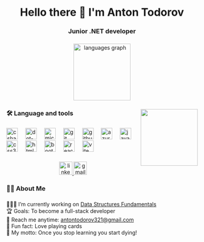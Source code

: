 <h1 align="center">Hello there 👋 I'm Anton Todorov</h1>
<h3 align="center">Junior .NET developer</h3>

###

<div align="center">
  <img src="https://github-readme-stats.vercel.app/api/top-langs?username=AntonTodorov321&locale=en&hide_title=false&layout=compact&card_width=320&langs_count=5&theme=dracula&hide_border=false" height="150" alt="languages graph"  />
</div>

###

<img align="right" height="150" src="https://media3.giphy.com/media/qgQUggAC3Pfv687qPC/giphy.gif?cid=ecf05e477rkb6h93ikkdqxyf9jg65612lzg84wot88h1v8xu&ep=v1_gifs_search&rid=giphy.gif&ct=g"  />


<h3 align="left">🛠 Language and tools</h3>

###

<div align="left">
  <img src="https://skillicons.dev/icons?i=cs" height="30" alt="csharp logo"  />
  <img width="12" />
  <img src="https://skillicons.dev/icons?i=dotnet" height="30" alt="dot-net logo"  />
  <img width="12" />
  <img src="https://cdn.jsdelivr.net/gh/devicons/devicon/icons/microsoftsqlserver/microsoftsqlserver-plain-wordmark.svg" height="30" alt="microsoftsqlserver logo"  />
  <img width="12" />
  <img src="https://skillicons.dev/icons?i=git" height="30" alt="git logo"  />
  <img width="12" />
  <img src="https://skillicons.dev/icons?i=github" height="30" alt="github logo"  />
  <img width="12" />
  <img src="https://cdn.jsdelivr.net/gh/devicons/devicon/icons/azure/azure-original.svg" height="30" alt="azure logo"  />
  <img width="12" />
  <img src="https://skillicons.dev/icons?i=js" height="30" alt="javascript logo"  />
  <img width="12" />
  <img src="https://skillicons.dev/icons?i=css" height="30" alt="css3 logo"  />
  <img width="12" />
  <img src="https://skillicons.dev/icons?i=html" height="30" alt="html5 logo"  />
  <img width="12" />
  <img src="https://skillicons.dev/icons?i=bootstrap" height="30" alt="bootstrap logo"  />
  <img width="12" />
  <img src="https://cdn.jsdelivr.net/gh/devicons/devicon/icons/react/react-original.svg" height="30" alt="react logo"  />
  <img width="12" />
  <img src="https://skillicons.dev/icons?i=vite" height="30" alt="vite logo"  />

</div>

###

<div align="center">
  <a href="https://www.linkedin.com/in/anton-todorov-06645328b/" target="_blank">
    <img src="https://img.shields.io/static/v1?message=LinkedIn&logo=linkedin&label=&color=0077B5&logoColor=white&labelColor=&style=for-the-badge" height="35" alt="linkedin logo"  />
  </a>
  <a href="https://antontodorov321@gmail.com" target="_blank">
    <img src="https://img.shields.io/static/v1?message=Gmail&logo=gmail&label=&color=D14836&logoColor=white&labelColor=&style=for-the-badge" height="35" alt="gmail logo"  />
  </a>
</div>

<h3 align="left">👩‍💻  About Me</h3>

###

<p align="left"> 👨🏻‍💻 I’m currently working on <a href="https://github.com/AntonTodorov321/Data-Structures-Fundamentals">Data Structures Fundamentals</a><br>
🏆 Goals: To become a full-stack developer<br> 
📧 Reach me anytime: <a href="https://antontodorov321@gmail.com">antontodorov321@gmail.com</a><br> 
🎲 Fun fact: Love playing cards<br>
💪  My motto: Once you stop learning you start dying!</p>
